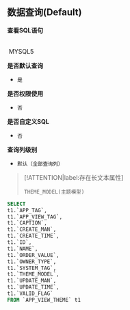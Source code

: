 ## 数据查询(Default) <!-- {docsify-ignore-all} -->



<p class="panel-title"><b>查看SQL语句</b></p>
<br>

<el-row>
&nbsp;<el-tag @click="MYSQL5 = true">MYSQL5</el-tag>
</el-row>

<br>
<p class="panel-title"><b>是否默认查询</b></p>

* `是`

<p class="panel-title"><b>是否权限使用</b></p>

* `否`

<p class="panel-title"><b>是否自定义SQL</b></p>

* `否`

<p class="panel-title"><b>查询列级别</b></p>

* `默认（全部查询列）`

> [!ATTENTION|label:存在长文本属性]
>
> `THEME_MODEL(主题模型)`






<el-dialog v-model="MYSQL5" title="MYSQL5">

```sql
SELECT
t1.`APP_TAG`,
t1.`APP_VIEW_TAG`,
t1.`CAPTION`,
t1.`CREATE_MAN`,
t1.`CREATE_TIME`,
t1.`ID`,
t1.`NAME`,
t1.`ORDER_VALUE`,
t1.`OWNER_TYPE`,
t1.`SYSTEM_TAG`,
t1.`THEME_MODEL`,
t1.`UPDATE_MAN`,
t1.`UPDATE_TIME`,
t1.`VALID_FLAG`
FROM `APP_VIEW_THEME` t1 


```

</el-dialog>

<script>
 const { createApp } = Vue
  createApp({
    data() {
      return {
                MYSQL5 : false
        
      }
    },
    methods: {
    }
  }).use(ElementPlus).mount('#app')
</script>